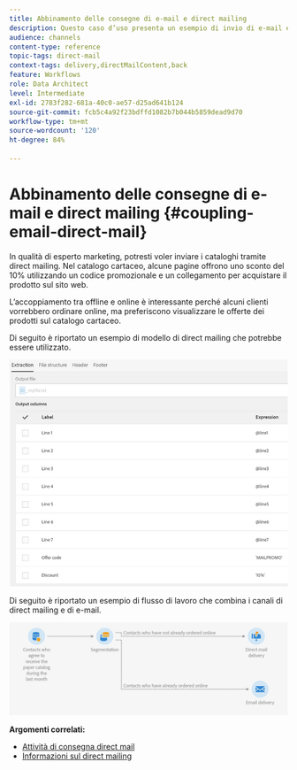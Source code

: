 ```yaml
---
title: Abbinamento delle consegne di e-mail e direct mailing
description: Questo caso d’uso presenta un esempio di invio di e-mail e direct mailing da un flusso di lavoro.
audience: channels
content-type: reference
topic-tags: direct-mail
context-tags: delivery,directMailContent,back
feature: Workflows
role: Data Architect
level: Intermediate
exl-id: 2783f282-681a-40c0-ae57-d25ad641b124
source-git-commit: fcb5c4a92f23bdffd1082b7b044b5859dead9d70
workflow-type: tm+mt
source-wordcount: '120'
ht-degree: 84%

---
```


# Abbinamento delle consegne di e-mail e direct mailing {#coupling-email-direct-mail}

In qualità di esperto marketing, potresti voler inviare i cataloghi tramite direct mailing. Nel catalogo cartaceo, alcune pagine offrono uno sconto del 10% utilizzando un codice promozionale e un collegamento per acquistare il prodotto sul sito web.

L’accoppiamento tra offline e online è interessante perché alcuni clienti vorrebbero ordinare online, ma preferiscono visualizzare le offerte dei prodotti sul catalogo cartaceo.

Di seguito è riportato un esempio di modello di direct mailing che potrebbe essere utilizzato.

![](assets/direct_mail_9.png)

Di seguito è riportato un esempio di flusso di lavoro che combina i canali di direct mailing e di e-mail.

![](assets/direct_mail_10.png)

**Argomenti correlati:**

* [Attività di consegna direct mail](../../automating/using/direct-mail-delivery.md)
* [Informazioni sul direct mailing](../../channels/using/about-direct-mail.md)
